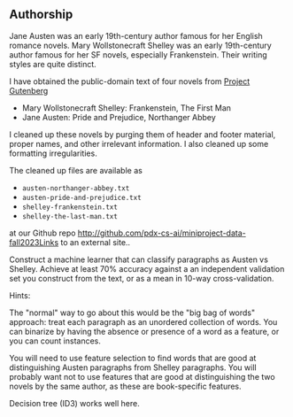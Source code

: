 ## Authorship

Jane Austen was an early 19th-century author famous for her English romance novels. Mary Wollstonecraft Shelley was an early 19th-century author famous for her SF novels, especially Frankenstein. Their writing styles are quite distinct.

I have obtained the public-domain text of four novels from [Project Gutenberg](https://gutenberg.org/)

* Mary Wollstonecraft Shelley: Frankenstein, The First Man
* Jane Austen: Pride and Prejudice, Northanger Abbey  

I cleaned up these novels by purging them of header and footer material, proper names, and other irrelevant information. I also cleaned up some formatting irregularities.

The cleaned up files are available as

* `austen-northanger-abbey.txt`
* `austen-pride-and-prejudice.txt`
* `shelley-frankenstein.txt`
* `shelley-the-last-man.txt`  

at our Github repo http://github.com/pdx-cs-ai/miniproject-data-fall2023Links to an external site..

Construct a machine learner that can classify paragraphs as Austen vs Shelley. Achieve at least 70% accuracy against a an independent validation set you construct from the text, or as a mean in 10-way cross-validation.

Hints:

The "normal" way to go about this would be the "big bag of words" approach: treat each paragraph as an unordered collection of words. You can binarize by having the absence or presence of a word as a feature, or you can count instances.

You will need to use feature selection to find words that are good at distinguishing Austen paragraphs from Shelley paragraphs. You will probably want not to use features that are good at distinguishing the two novels by the same author, as these are book-specific features.

Decision tree (ID3) works well here.